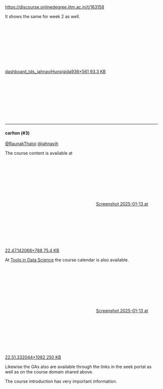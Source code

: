 https://discourse.onlinedegree.iitm.ac.in/t/163158

It shows the same for week 2 as well.</p>
<p><div class="lightbox-wrapper"><a class="lightbox" data-download-href="/uploads/short-url/h9aJHFjfRVVNyoAe613cI3JHML7.jpeg?dl=1" href="https://europe1.discourse-cdn.com/flex013/uploads/iitm/original/3X/7/8/782e69e2b13a88c1e2dd54a2cb28d8778828c041.jpeg" rel="noopener nofollow ugc" title="dashboard_tds_jahnaviHunsigida"><div class="meta"><svg aria-hidden="true" class="fa d-icon d-icon-far-image svg-icon"><use href="#far-image"></use></svg><span class="filename">dashboard_tds_jahnaviHunsigida</span><span class="informations">936×561 93.3 KB</span><svg aria-hidden="true" class="fa d-icon d-icon-discourse-expand svg-icon"><use href="#discourse-expand"></use></svg></div></a></div></p><hr>

<h4>carlton (#3)</h4>
<p><a class="mention" href="/u/raunakthatoi">@RaunakThatoi</a> <a class="mention" href="/u/jahnavih">@jahnavih</a></p>
<p>The course content is available at</p>
<p><div class="lightbox-wrapper"><a class="lightbox" data-download-href="/uploads/short-url/qdCglO5FaTpePMCP7atv0mYOd44.png?dl=1" href="https://europe1.discourse-cdn.com/flex013/uploads/iitm/original/3X/b/7/b7c29496f7b2a20dc259fb7176a17e75513d1f20.png" rel="noopener nofollow ugc" title="Screenshot 2025-01-13 at 22.47.14"><div class="meta"><svg aria-hidden="true" class="fa d-icon d-icon-far-image svg-icon"><use href="#far-image"></use></svg><span class="filename">Screenshot 2025-01-13 at 22.47.14</span><span class="informations">2068×788 75.4 KB</span><svg aria-hidden="true" class="fa d-icon d-icon-discourse-expand svg-icon"><use href="#discourse-expand"></use></svg></div></a></div></p>
<p>At <a class="inline-onebox" href="https://tds.s-anand.net/#/" rel="noopener nofollow ugc">Tools in Data Science</a> the course calendar is also available.</p>
<p><div class="lightbox-wrapper"><a class="lightbox" data-download-href="/uploads/short-url/vVdAjxPxjtk03y7ET28tjswegJW.png?dl=1" href="https://europe1.discourse-cdn.com/flex013/uploads/iitm/original/3X/d/f/dfbb3776487be8186e362fb0f11ec940f82939b0.png" rel="noopener nofollow ugc" title="Screenshot 2025-01-13 at 22.51.33"><div class="meta"><svg aria-hidden="true" class="fa d-icon d-icon-far-image svg-icon"><use href="#far-image"></use></svg><span class="filename">Screenshot 2025-01-13 at 22.51.33</span><span class="informations">2044×1082 250 KB</span><svg aria-hidden="true" class="fa d-icon d-icon-discourse-expand svg-icon"><use href="#discourse-expand"></use></svg></div></a></div></p>
<p>Likewise the GAs also are available through the links in the seek portal as well as on the course domain shared above.</p>
<p>The course introduction has very important information.